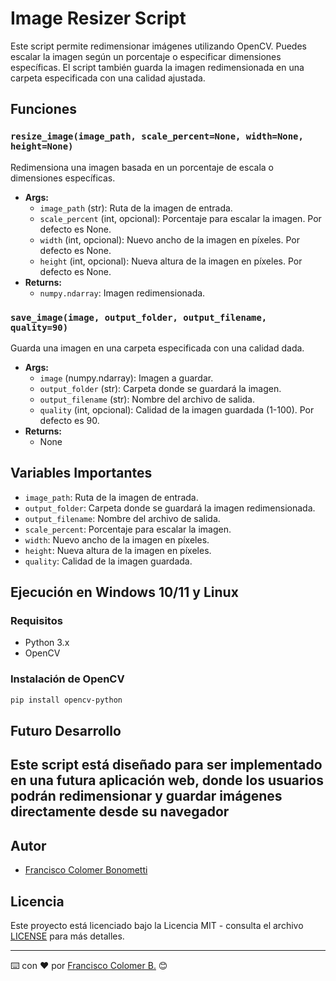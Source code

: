 # Image Resizer Script

Este script permite redimensionar imágenes utilizando OpenCV. Puedes escalar la imagen según un porcentaje o especificar dimensiones específicas. El script también guarda la imagen redimensionada en una carpeta especificada con una calidad ajustada.

## Funciones

### `resize_image(image_path, scale_percent=None, width=None, height=None)`

Redimensiona una imagen basada en un porcentaje de escala o dimensiones específicas.

- **Args:**
  - `image_path` (str): Ruta de la imagen de entrada.
  - `scale_percent` (int, opcional): Porcentaje para escalar la imagen. Por defecto es None.
  - `width` (int, opcional): Nuevo ancho de la imagen en píxeles. Por defecto es None.
  - `height` (int, opcional): Nueva altura de la imagen en píxeles. Por defecto es None.
- **Returns:**
  - `numpy.ndarray`: Imagen redimensionada.

### `save_image(image, output_folder, output_filename, quality=90)`

Guarda una imagen en una carpeta especificada con una calidad dada.

- **Args:**
  - `image` (numpy.ndarray): Imagen a guardar.
  - `output_folder` (str): Carpeta donde se guardará la imagen.
  - `output_filename` (str): Nombre del archivo de salida.
  - `quality` (int, opcional): Calidad de la imagen guardada (1-100). Por defecto es 90.
- **Returns:**
  - None

## Variables Importantes

- `image_path`: Ruta de la imagen de entrada.
- `output_folder`: Carpeta donde se guardará la imagen redimensionada.
- `output_filename`: Nombre del archivo de salida.
- `scale_percent`: Porcentaje para escalar la imagen.
- `width`: Nuevo ancho de la imagen en píxeles.
- `height`: Nueva altura de la imagen en píxeles.
- `quality`: Calidad de la imagen guardada.

## Ejecución en Windows 10/11 y Linux

### Requisitos

- Python 3.x
- OpenCV

### Instalación de OpenCV

```bash
pip install opencv-python
```

## Futuro Desarrollo
Este script está diseñado para ser implementado en una futura aplicación web, donde los usuarios podrán redimensionar y guardar imágenes directamente desde su navegador
---

## Autor

- [Francisco Colomer Bonometti](https://github.com/Cy5k0)

## Licencia

Este proyecto está licenciado bajo la Licencia MIT - consulta el archivo [LICENSE](LICENSE) para más detalles.

---

⌨️ con ❤️ por [Francisco Colomer B.](https://github.com/Cy5k0) 😊
